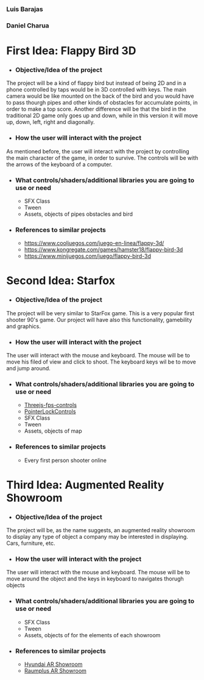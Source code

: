 ### Luis Barajas
### Daniel Charua

# First Idea: Flappy Bird 3D
- ### Objective/Idea of the project
The project will be a kind of flappy bird but instead of being 2D and in a phone controlled by taps would be in 3D controlled with keys. The main camera would be like mounted on the back of the bird and you would have to pass thourgh pipes and other kinds of obstacles for accumulate points, in order to make a top score. Another difference will be that the bird in the traditional 2D game only goes up and down, while in this version it will move up, down, left, right and diagonally.
- ### How the user will interact with the project
As mentioned before, the user will interact with the project by controlling the main character of the game, in order to survive. The controls will be with the arrows of the keyboard of a computer.
- ### What controls/shaders/additional libraries you are going to use or need
  - SFX Class
  - Tween
  - Assets, objects of pipes obstacles and bird
- ### References to similar projects
  - https://www.cooljuegos.com/juego-en-linea/flappy-3d/
  - https://www.kongregate.com/games/hamster18/flappy-bird-3d
  - https://www.minijuegos.com/juego/flappy-bird-3d

# Second Idea: Starfox
- ### Objective/Idea of the project
The project will be very similar to StarFox game. This is a very popular first shooter 90's game. Our project will have also this functionality, gamebility and graphics.
- ### How the user will interact with the project
The user will interact with the mouse and keyboard. The mouse will be to move his filed of view and click to shoot. The keyboard keys wil be to move and jump around.
- ### What controls/shaders/additional libraries you are going to use or need
  - [Threejs-fps-controls](https://github.com/JamesMilnerUK/threejs-fps-controls)
  - [PointerLockControls](https://github.com/mrdoob/three.js/blob/master/examples/js/controls/PointerLockControls.js)
  - SFX Class
  - Tween
  - Assets, objects of map
- ### References to similar projects
  - Every first person shooter online

# Third Idea: Augmented Reality Showroom
- ### Objective/Idea of the project
The project will be, as the name suggests, an augmented reality showroom to display any type of object a company may be interested in displaying. Cars, furniture, etc.
- ### How the user will interact with the project
The user will interact with the mouse and keyboard. The mouse will be to move around the object and the keys in keyboard to navigates thorugh objects
- ### What controls/shaders/additional libraries you are going to use or need
  - SFX Class
  - Tween
  - Assets, objects of for the elements of each showroom
- ### References to similar projects
  - [Hyundai AR Showroom](https://www.google.com/url?sa=t&rct=j&q=&esrc=s&source=web&cd=1&cad=rja&uact=8&ved=2ahUKEwietZ-8ze_kAhUKnq0KHVY1ApYQwqsBMAB6BAgJEAQ&url=https%3A%2F%2Fwww.youtube.com%2Fwatch%3Fv%3D0pnJpv0iYY8&usg=AOvVaw3BwDVtFfdlMGhUBbSCQOR-)
  - [Raumplus AR Showroom](https://www.google.com/url?sa=t&rct=j&q=&esrc=s&source=web&cd=2&cad=rja&uact=8&ved=2ahUKEwietZ-8ze_kAhUKnq0KHVY1ApYQwqsBMAF6BAgJEAk&url=https%3A%2F%2Fwww.youtube.com%2Fwatch%3Fv%3DJvtIcvQA59w&usg=AOvVaw28vcHpizrPZOpIpnpjZqYm)
